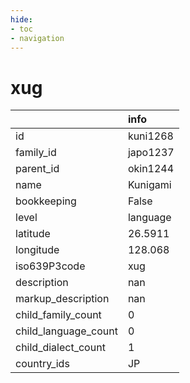 ```yaml
---
hide:
- toc
- navigation
---
```

# xug
|                      | info     |
|:---------------------|:---------|
| id                   | kuni1268 |
| family_id            | japo1237 |
| parent_id            | okin1244 |
| name                 | Kunigami |
| bookkeeping          | False    |
| level                | language |
| latitude             | 26.5911  |
| longitude            | 128.068  |
| iso639P3code         | xug      |
| description          | nan      |
| markup_description   | nan      |
| child_family_count   | 0        |
| child_language_count | 0        |
| child_dialect_count  | 1        |
| country_ids          | JP       |